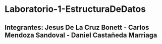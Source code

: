 # Laboratorio-1-EstructuraDeDatos
## Integrantes: Jesus De La Cruz Bonett - Carlos Mendoza Sandoval - Daniel Castañeda Marriaga

